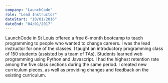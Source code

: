 ```yaml
---
company: "LaunchCode"
role: "Lead Instructor"
dateStart: "10/01/2016"
dateEnd: "04/01/2017"
---
```


LaunchCode in St Louis offered a free 6-month bootcamp to teach programming to people who wanted to change careers. I was the lead instructor for one of the classes. I taught an introductory programming class of 150 students (assisted by a team of TAs). Students learned web programming using Python and Javascript. I had the highest retention rate among the five class sections during the same period. I created new curriculum pieces, as well as providing changes and feedback on the existing curriculum.
